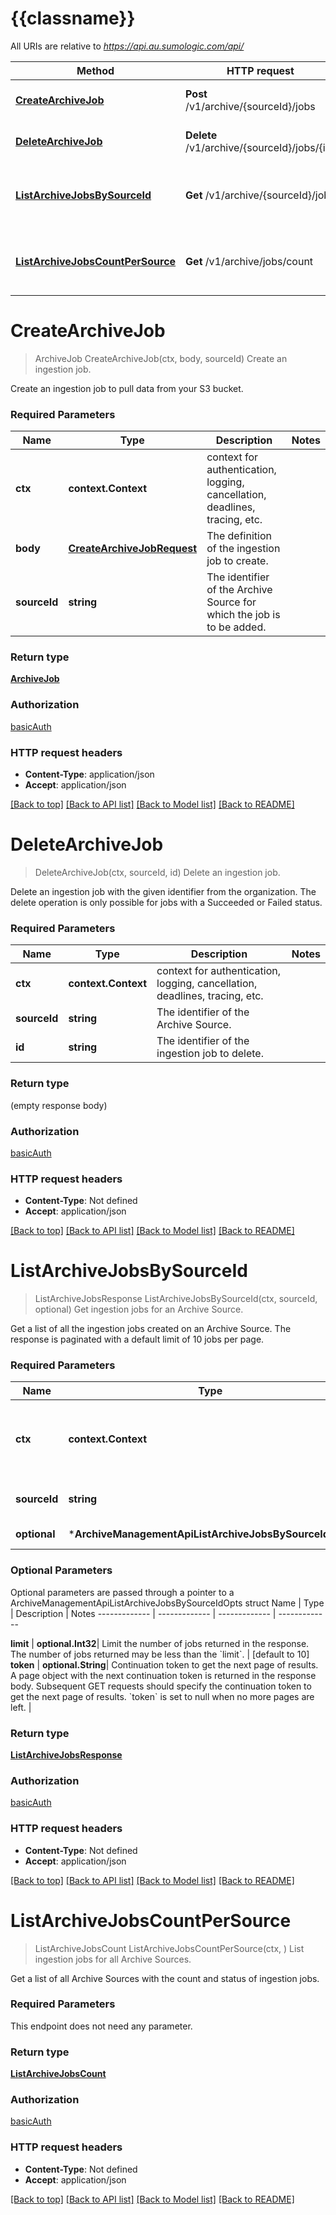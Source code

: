 # {{classname}}

All URIs are relative to *https://api.au.sumologic.com/api/*

Method | HTTP request | Description
------------- | ------------- | -------------
[**CreateArchiveJob**](ArchiveManagementApi.md#CreateArchiveJob) | **Post** /v1/archive/{sourceId}/jobs | Create an ingestion job.
[**DeleteArchiveJob**](ArchiveManagementApi.md#DeleteArchiveJob) | **Delete** /v1/archive/{sourceId}/jobs/{id} | Delete an ingestion job.
[**ListArchiveJobsBySourceId**](ArchiveManagementApi.md#ListArchiveJobsBySourceId) | **Get** /v1/archive/{sourceId}/jobs | Get ingestion jobs for an Archive Source.
[**ListArchiveJobsCountPerSource**](ArchiveManagementApi.md#ListArchiveJobsCountPerSource) | **Get** /v1/archive/jobs/count | List ingestion jobs for all Archive Sources.

# **CreateArchiveJob**
> ArchiveJob CreateArchiveJob(ctx, body, sourceId)
Create an ingestion job.

Create an ingestion job to pull data from your S3 bucket.

### Required Parameters

Name | Type | Description  | Notes
------------- | ------------- | ------------- | -------------
 **ctx** | **context.Context** | context for authentication, logging, cancellation, deadlines, tracing, etc.
  **body** | [**CreateArchiveJobRequest**](CreateArchiveJobRequest.md)| The definition of the ingestion job to create. | 
  **sourceId** | **string**| The identifier of the Archive Source for which the job is to be added. | 

### Return type

[**ArchiveJob**](ArchiveJob.md)

### Authorization

[basicAuth](../README.md#basicAuth)

### HTTP request headers

 - **Content-Type**: application/json
 - **Accept**: application/json

[[Back to top]](#) [[Back to API list]](../README.md#documentation-for-api-endpoints) [[Back to Model list]](../README.md#documentation-for-models) [[Back to README]](../README.md)

# **DeleteArchiveJob**
> DeleteArchiveJob(ctx, sourceId, id)
Delete an ingestion job.

Delete an ingestion job with the given identifier from the organization. The delete operation is only possible for jobs with a Succeeded or Failed status.

### Required Parameters

Name | Type | Description  | Notes
------------- | ------------- | ------------- | -------------
 **ctx** | **context.Context** | context for authentication, logging, cancellation, deadlines, tracing, etc.
  **sourceId** | **string**| The identifier of the Archive Source. | 
  **id** | **string**| The identifier of the ingestion job to delete. | 

### Return type

 (empty response body)

### Authorization

[basicAuth](../README.md#basicAuth)

### HTTP request headers

 - **Content-Type**: Not defined
 - **Accept**: application/json

[[Back to top]](#) [[Back to API list]](../README.md#documentation-for-api-endpoints) [[Back to Model list]](../README.md#documentation-for-models) [[Back to README]](../README.md)

# **ListArchiveJobsBySourceId**
> ListArchiveJobsResponse ListArchiveJobsBySourceId(ctx, sourceId, optional)
Get ingestion jobs for an Archive Source.

Get a list of all the ingestion jobs created on an Archive Source. The response is paginated with a default limit of 10 jobs per page.

### Required Parameters

Name | Type | Description  | Notes
------------- | ------------- | ------------- | -------------
 **ctx** | **context.Context** | context for authentication, logging, cancellation, deadlines, tracing, etc.
  **sourceId** | **string**| The identifier of an Archive Source. | 
 **optional** | ***ArchiveManagementApiListArchiveJobsBySourceIdOpts** | optional parameters | nil if no parameters

### Optional Parameters
Optional parameters are passed through a pointer to a ArchiveManagementApiListArchiveJobsBySourceIdOpts struct
Name | Type | Description  | Notes
------------- | ------------- | ------------- | -------------

 **limit** | **optional.Int32**| Limit the number of jobs returned in the response. The number of jobs returned may be less than the &#x60;limit&#x60;. | [default to 10]
 **token** | **optional.String**| Continuation token to get the next page of results. A page object with the next continuation token is returned in the response body. Subsequent GET requests should specify the continuation token to get the next page of results. &#x60;token&#x60; is set to null when no more pages are left. | 

### Return type

[**ListArchiveJobsResponse**](ListArchiveJobsResponse.md)

### Authorization

[basicAuth](../README.md#basicAuth)

### HTTP request headers

 - **Content-Type**: Not defined
 - **Accept**: application/json

[[Back to top]](#) [[Back to API list]](../README.md#documentation-for-api-endpoints) [[Back to Model list]](../README.md#documentation-for-models) [[Back to README]](../README.md)

# **ListArchiveJobsCountPerSource**
> ListArchiveJobsCount ListArchiveJobsCountPerSource(ctx, )
List ingestion jobs for all Archive Sources.

Get a list of all Archive Sources with the count and status of ingestion jobs.

### Required Parameters
This endpoint does not need any parameter.

### Return type

[**ListArchiveJobsCount**](ListArchiveJobsCount.md)

### Authorization

[basicAuth](../README.md#basicAuth)

### HTTP request headers

 - **Content-Type**: Not defined
 - **Accept**: application/json

[[Back to top]](#) [[Back to API list]](../README.md#documentation-for-api-endpoints) [[Back to Model list]](../README.md#documentation-for-models) [[Back to README]](../README.md)


